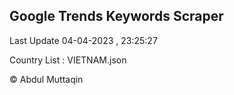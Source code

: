 

## Google Trends Keywords Scraper 
 
Last Update 04-04-2023 , 23:25:27

Country List :
VIETNAM.json



© Abdul Muttaqin 
